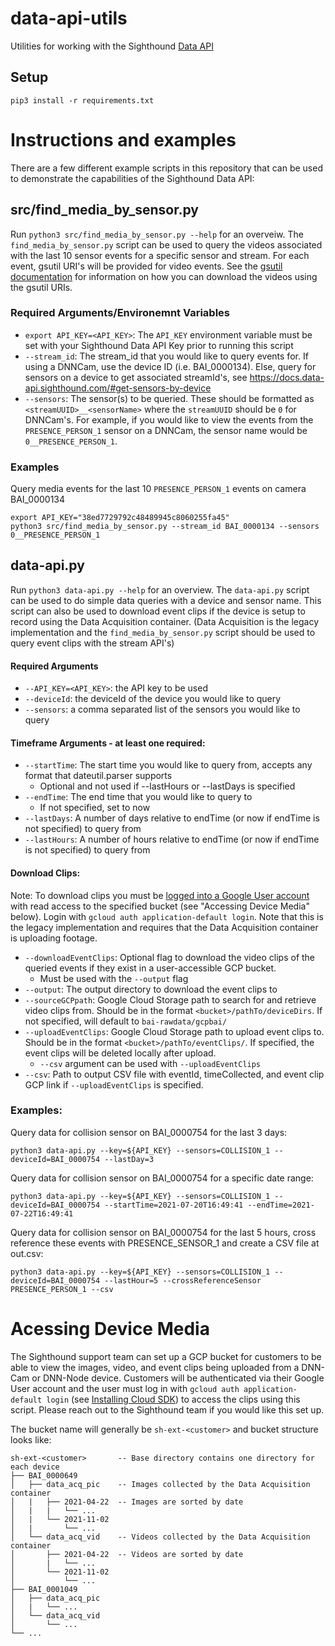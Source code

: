 # data-api-utils

Utilities for working with the Sighthound [Data API](http://docs.data-api.boulderai.com/#introduction)

## Setup

```
pip3 install -r requirements.txt
```

# Instructions and examples
There are a few different example scripts in this repository that can be used to demonstrate the capabilities of the Sighthound Data API:
## src/find_media_by_sensor.py
Run `python3 src/find_media_by_sensor.py --help` for an overveiw. The `find_media_by_sensor.py` script can be used to query the videos associated with the last 10 sensor events for a specific sensor and stream. For each event, gsutil URI's will be provided for video events. See the [gsutil documentation](https://cloud.google.com/storage/docs/gsutil) for information on how you can download the videos using the gsutil URIs.
### Required Arguments/Environemnt Variables
- `export API_KEY=<API_KEY>`: The `API_KEY` environment variable must be set with your Sighthound Data API Key prior to running this script
- `--stream_id`: The stream_id that you would like to query events for. If using a DNNCam, use the device ID (i.e. BAI_0000134). Else, query for sensors on a device to get associated streamId's, see https://docs.data-api.sighthound.com/#get-sensors-by-device
- `--sensors`: The sensor(s) to be queried. These should be formatted as `<streamUUID>__<sensorName>` where the `streamUUID` should be `0` for DNNCam's. For example, if you would like to view the events from the `PRESENCE_PERSON_1` sensor on a DNNCam, the sensor name would be `0__PRESENCE_PERSON_1`.

### Examples  
Query media events for the last 10 `PRESENCE_PERSON_1` events on camera BAI_0000134
```
export API_KEY="38ed7729792c48489945c8060255fa45"
python3 src/find_media_by_sensor.py --stream_id BAI_0000134 --sensors 0__PRESENCE_PERSON_1
```

## data-api.py
Run `python3 data-api.py --help` for an overview. The `data-api.py` script can be used to do simple data queries with a device and sensor name.  This script can also be used to download event clips if the device is setup to record using the Data Acquisition container. (Data Acquisition is the legacy implementation and the `find_media_by_sensor.py` script should be used to query event clips with the stream API's)

#### Required Arguments
- `--API_KEY=<API_KEY>`: the API key to be used
- `--deviceId`: the deviceId of the device you would like to query  
- `--sensors`: a comma separated list of the sensors you would like to query  
#### Timeframe Arguments - at least one required:  
- `--startTime`: The start time you would like to query from, accepts any format that dateutil.parser supports
	- Optional and not used if --lastHours or --lastDays is specified  
- `--endTime`: The end time that you would like to query to  
	- If not specified, set to now  
- `--lastDays`: A number of days relative to endTime (or now if endTime is not specified) to query from  
- `--lastHours`: A number of hours relative to endTime (or now if endTime is not specified) to query from  
#### Download Clips:
Note: To download clips you must be [logged into a Google User account](https://cloud.google.com/sdk/gcloud/reference/auth/login) with read access to the specified bucket (see "Accessing Device Media" below). Login with `gcloud auth application-default login`. Note that this is the legacy implementation and requires that 
the Data Acquisition container is uploading footage.
- `--downloadEventClips`: Optional flag to download the video clips of the queried events if they exist in a user-accessible GCP bucket.
	- Must be used with the `--output` flag
- `--output`: The output directory to download the event clips to
- `--sourceGCPpath`: Google Cloud Storage path to search for and retrieve video clips from. Should be in the format `<bucket>/pathTo/deviceDirs`. If not specified, will default to `bai-rawdata/gcpbai/`
- `--uploadEventClips`: Google Cloud Storage path to upload event clips to. Should be in the format `<bucket>/pathTo/eventClips/`. If specified, the event clips will be deleted locally after upload. 
	- `--csv` argument can be used with `--uploadEventClips`
- `--csv`: Path to output CSV file with eventId, timeCollected, and event clip GCP link if `--uploadEventClips` is specified. 

### Examples:
Query data for collision sensor on BAI_0000754 for the last 3 days:
```
python3 data-api.py --key=${API_KEY} --sensors=COLLISION_1 --deviceId=BAI_0000754 --lastDay=3
```
Query data for collision sensor on BAI_0000754 for a specific date range:
```
python3 data-api.py --key=${API_KEY} --sensors=COLLISION_1 --deviceId=BAI_0000754 --startTime=2021-07-20T16:49:41 --endTime=2021-07-22T16:49:41
```
Query data for collision sensor on BAI_0000754 for the last 5 hours, cross reference these events with PRESENCE_SENSOR_1 and create a CSV file at out.csv:
```
python3 data-api.py --key=${API_KEY} --sensors=COLLISION_1 --deviceId=BAI_0000754 --lastHour=5 --crossReferenceSensor PRESENCE_PERSON_1 --csv 
```

# Acessing Device Media  
The Sighthound support team can set up a GCP bucket for customers to be able to view the images, video, and event clips being uploaded from a DNN-Cam or DNN-Node device. Customers will be authenticated via their Google User account and the user must log in with `gcloud auth application-default login`  (see [Installing Cloud SDK](https://cloud.google.com/sdk/docs/install)) to access the clips using this script. Please reach out to the Sighthound team if you would like this set up.

The bucket name will generally be `sh-ext-<customer>` and bucket structure looks like:
```
sh-ext-<customer>       -- Base directory contains one directory for each device
├── BAI_0000649
│   ├── data_acq_pic	-- Images collected by the Data Acquisition container
│   |	├── 2021-04-22  -- Images are sorted by date
│   |	|	└── ...
│   |	└── 2021-11-02
│   |		└── ...
│   └── data_acq_vid	-- Videos collected by the Data Acquisition container
│   	├── 2021-04-22  -- Videos are sorted by date
│   	|	└── ...
│   	└── 2021-11-02
│   		└── ...
├── BAI_0001049
│   ├── data_acq_pic
│   |	└── ...
│   └── data_acq_vid	
│   	└── ...
└── ...	
```
